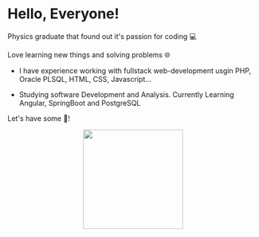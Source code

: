 # Hello, Everyone!

Physics graduate that found out it's passion for coding 💻

Love learning new things and solving problems 🌐 

* I have experience working with fullstack web-development usgin PHP, Oracle PLSQL, HTML, CSS, Javascript...

* Studying software Development and Analysis. Currently Learning Angular, SpringBoot and PostgreSQL
 
Let's have some :mate:!

<div id="header" align="center">
  <img src="https://media4.giphy.com/media/26n7b7PjSOZJwVCmY/giphy.gif?cid=ecf05e479lspikxcz7im0t3ecps62wi3ww0shhf6hjc190gd&rid=giphy.gif&ct=g" width="200"/>
</div>
